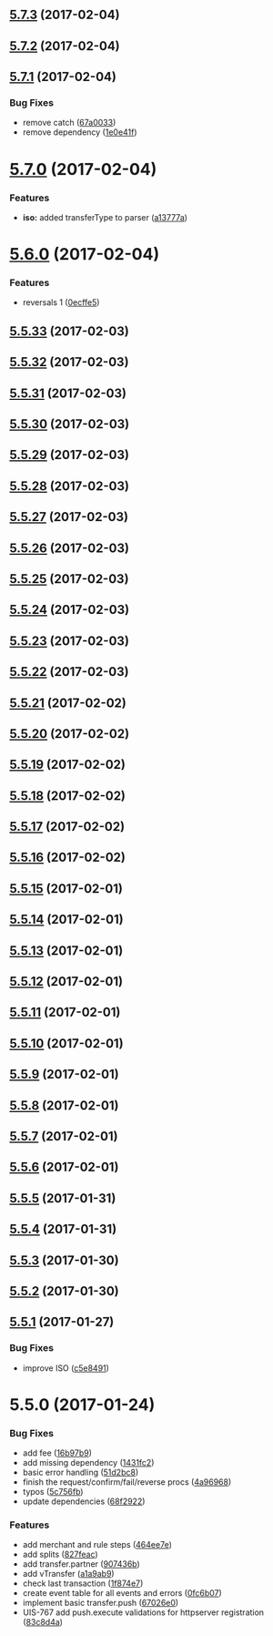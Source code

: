 <a name="5.7.3"></a>
## [5.7.3](https://github.com/softwaregroup-bg/ut-transfer/compare/v5.7.2...v5.7.3) (2017-02-04)



<a name="5.7.2"></a>
## [5.7.2](https://github.com/softwaregroup-bg/ut-transfer/compare/v5.7.1...v5.7.2) (2017-02-04)



<a name="5.7.1"></a>
## [5.7.1](https://github.com/softwaregroup-bg/ut-transfer/compare/v5.7.0...v5.7.1) (2017-02-04)


### Bug Fixes

* remove catch ([67a0033](https://github.com/softwaregroup-bg/ut-transfer/commit/67a0033))
* remove dependency ([1e0e41f](https://github.com/softwaregroup-bg/ut-transfer/commit/1e0e41f))



<a name="5.7.0"></a>
# [5.7.0](https://github.com/softwaregroup-bg/ut-transfer/compare/v5.6.0...v5.7.0) (2017-02-04)


### Features

* **iso:** added transferType to parser ([a13777a](https://github.com/softwaregroup-bg/ut-transfer/commit/a13777a))



<a name="5.6.0"></a>
# [5.6.0](https://github.com/softwaregroup-bg/ut-transfer/compare/v5.5.33...v5.6.0) (2017-02-04)


### Features

* reversals 1 ([0ecffe5](https://github.com/softwaregroup-bg/ut-transfer/commit/0ecffe5))



<a name="5.5.33"></a>
## [5.5.33](https://github.com/softwaregroup-bg/ut-transfer/compare/v5.5.32...v5.5.33) (2017-02-03)



<a name="5.5.32"></a>
## [5.5.32](https://github.com/softwaregroup-bg/ut-transfer/compare/v5.5.31...v5.5.32) (2017-02-03)



<a name="5.5.31"></a>
## [5.5.31](https://github.com/softwaregroup-bg/ut-transfer/compare/v5.5.30...v5.5.31) (2017-02-03)



<a name="5.5.30"></a>
## [5.5.30](https://github.com/softwaregroup-bg/ut-transfer/compare/v5.5.29...v5.5.30) (2017-02-03)



<a name="5.5.29"></a>
## [5.5.29](https://github.com/softwaregroup-bg/ut-transfer/compare/v5.5.28...v5.5.29) (2017-02-03)



<a name="5.5.28"></a>
## [5.5.28](https://github.com/softwaregroup-bg/ut-transfer/compare/v5.5.27...v5.5.28) (2017-02-03)



<a name="5.5.27"></a>
## [5.5.27](https://github.com/softwaregroup-bg/ut-transfer/compare/v5.5.26...v5.5.27) (2017-02-03)



<a name="5.5.26"></a>
## [5.5.26](https://github.com/softwaregroup-bg/ut-transfer/compare/v5.5.25...v5.5.26) (2017-02-03)



<a name="5.5.25"></a>
## [5.5.25](https://github.com/softwaregroup-bg/ut-transfer/compare/v5.5.24...v5.5.25) (2017-02-03)



<a name="5.5.24"></a>
## [5.5.24](https://github.com/softwaregroup-bg/ut-transfer/compare/v5.5.23...v5.5.24) (2017-02-03)



<a name="5.5.23"></a>
## [5.5.23](https://github.com/softwaregroup-bg/ut-transfer/compare/v5.5.22...v5.5.23) (2017-02-03)



<a name="5.5.22"></a>
## [5.5.22](https://github.com/softwaregroup-bg/ut-transfer/compare/v5.5.21...v5.5.22) (2017-02-03)



<a name="5.5.21"></a>
## [5.5.21](https://github.com/softwaregroup-bg/ut-transfer/compare/v5.5.20...v5.5.21) (2017-02-02)



<a name="5.5.20"></a>
## [5.5.20](https://github.com/softwaregroup-bg/ut-transfer/compare/v5.5.19...v5.5.20) (2017-02-02)



<a name="5.5.19"></a>
## [5.5.19](https://github.com/softwaregroup-bg/ut-transfer/compare/v5.5.18...v5.5.19) (2017-02-02)



<a name="5.5.18"></a>
## [5.5.18](https://github.com/softwaregroup-bg/ut-transfer/compare/v5.5.17...v5.5.18) (2017-02-02)



<a name="5.5.17"></a>
## [5.5.17](https://github.com/softwaregroup-bg/ut-transfer/compare/v5.5.16...v5.5.17) (2017-02-02)



<a name="5.5.16"></a>
## [5.5.16](https://github.com/softwaregroup-bg/ut-transfer/compare/v5.5.15...v5.5.16) (2017-02-02)



<a name="5.5.15"></a>
## [5.5.15](https://github.com/softwaregroup-bg/ut-transfer/compare/v5.5.14...v5.5.15) (2017-02-01)



<a name="5.5.14"></a>
## [5.5.14](https://github.com/softwaregroup-bg/ut-transfer/compare/v5.5.13...v5.5.14) (2017-02-01)



<a name="5.5.13"></a>
## [5.5.13](https://github.com/softwaregroup-bg/ut-transfer/compare/v5.5.12...v5.5.13) (2017-02-01)



<a name="5.5.12"></a>
## [5.5.12](https://github.com/softwaregroup-bg/ut-transfer/compare/v5.5.11...v5.5.12) (2017-02-01)



<a name="5.5.11"></a>
## [5.5.11](https://github.com/softwaregroup-bg/ut-transfer/compare/v5.5.10...v5.5.11) (2017-02-01)



<a name="5.5.10"></a>
## [5.5.10](https://github.com/softwaregroup-bg/ut-transfer/compare/v5.5.9...v5.5.10) (2017-02-01)



<a name="5.5.9"></a>
## [5.5.9](https://github.com/softwaregroup-bg/ut-transfer/compare/v5.5.8...v5.5.9) (2017-02-01)



<a name="5.5.8"></a>
## [5.5.8](https://github.com/softwaregroup-bg/ut-transfer/compare/v5.5.7...v5.5.8) (2017-02-01)



<a name="5.5.7"></a>
## [5.5.7](https://github.com/softwaregroup-bg/ut-transfer/compare/v5.5.6...v5.5.7) (2017-02-01)



<a name="5.5.6"></a>
## [5.5.6](https://github.com/softwaregroup-bg/ut-transfer/compare/v5.5.5...v5.5.6) (2017-02-01)



<a name="5.5.5"></a>
## [5.5.5](https://github.com/softwaregroup-bg/ut-transfer/compare/v5.5.4...v5.5.5) (2017-01-31)



<a name="5.5.4"></a>
## [5.5.4](https://github.com/softwaregroup-bg/ut-transfer/compare/v5.5.3...v5.5.4) (2017-01-31)



<a name="5.5.3"></a>
## [5.5.3](https://github.com/softwaregroup-bg/ut-transfer/compare/v5.5.2...v5.5.3) (2017-01-30)



<a name="5.5.2"></a>
## [5.5.2](https://github.com/softwaregroup-bg/ut-transfer/compare/v5.5.1...v5.5.2) (2017-01-30)



<a name="5.5.1"></a>
## [5.5.1](https://github.com/softwaregroup-bg/ut-transfer/compare/v5.5.0...v5.5.1) (2017-01-27)


### Bug Fixes

* improve ISO ([c5e8491](https://github.com/softwaregroup-bg/ut-transfer/commit/c5e8491))



<a name="5.5.0"></a>
# 5.5.0 (2017-01-24)


### Bug Fixes

* add fee ([16b97b9](https://github.com/softwaregroup-bg/ut-transfer/commit/16b97b9))
* add missing dependency ([1431fc2](https://github.com/softwaregroup-bg/ut-transfer/commit/1431fc2))
* basic error handling ([51d2bc8](https://github.com/softwaregroup-bg/ut-transfer/commit/51d2bc8))
* finish the request/confirm/fail/reverse procs ([4a96968](https://github.com/softwaregroup-bg/ut-transfer/commit/4a96968))
* typos ([5c756fb](https://github.com/softwaregroup-bg/ut-transfer/commit/5c756fb))
* update dependencies ([68f2922](https://github.com/softwaregroup-bg/ut-transfer/commit/68f2922))


### Features

* add merchant and rule steps ([464ee7e](https://github.com/softwaregroup-bg/ut-transfer/commit/464ee7e))
* add splits ([827feac](https://github.com/softwaregroup-bg/ut-transfer/commit/827feac))
* add transfer.partner ([907436b](https://github.com/softwaregroup-bg/ut-transfer/commit/907436b))
* add vTransfer ([a1a9ab9](https://github.com/softwaregroup-bg/ut-transfer/commit/a1a9ab9))
* check last transaction ([1f874e7](https://github.com/softwaregroup-bg/ut-transfer/commit/1f874e7))
* create event table for all events and errors ([0fc6b07](https://github.com/softwaregroup-bg/ut-transfer/commit/0fc6b07))
* implement basic transfer.push ([67026e0](https://github.com/softwaregroup-bg/ut-transfer/commit/67026e0))
* UIS-767 add push.execute validations for httpserver registration ([83c8d4a](https://github.com/softwaregroup-bg/ut-transfer/commit/83c8d4a))



